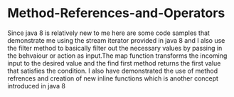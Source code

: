 # Method-References-and-Operators
Since java 8 is relatively new to me here are some code samples that demonstrate me using the stream iterator provided in java 8 and I also use the filter method to basically filter out the necessary values by passing in the behvaiour or action as input.The map function transforms the incoming input to the desired value and the find first method returns the first value that satisfies the condition. I also have demonstrated the use of method refrences and creation of new inline functions which is another concept introduced in java 8
